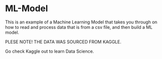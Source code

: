 # ML-Model

This is an example of a Machine Learning Model that takes you through on how to read and process data that is from a csv file, and then build a ML model.

PLESE NOTE! THE DATA WAS SOURCED FROM KAGGLE. 

Go check Kaggle out to learn Data Science.
